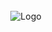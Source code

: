 
<br />
<div align="center">
  <img src="https://i.ibb.co/H41RsnD/Screenshot-2024-03-18-at-20-15-53-Logo-Maker-Used-By-2-3-Million-Startups.png" alt="Logo">
